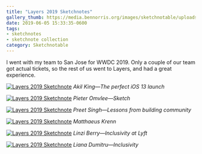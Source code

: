 ```yaml
---
title: "Layers 2019 Sketchnotes"
gallery_thumb: https://media.bennorris.org/images/sketchnotable/uploads/2019/2a4439200d.jpg
date: 2019-06-05 15:33:35-0600
tags:
- sketchnotes
- sketchnote collection
category: Sketchnotable
---
```


I went with my team to San Jose for WWDC 2019. Only a couple of our team got actual tickets, so the rest of us went to Layers, and had a great experience.

[![Layers 2019 Sketchnote](https://media.bennorris.org/images/sketchnotable/uploads/2019/2a4439200d.jpg)](https://media.bennorris.org/images/sketchnotable/uploads/2019/2a4439200d.jpg)
_Akil King—The perfect iOS 13 launch_

[![Layers 2019 Sketchnote](https://media.bennorris.org/images/sketchnotable/uploads/2019/d735395fd8.jpg)](https://media.bennorris.org/images/sketchnotable/uploads/2019/d735395fd8.jpg)
_Pieter Omvlee—Sketch_

[![Layers 2019 Sketchnote](https://media.bennorris.org/images/sketchnotable/uploads/2019/3e7300c5f1.jpg)](https://media.bennorris.org/images/sketchnotable/uploads/2019/3e7300c5f1.jpg)
_Preet Singh—Lessons from building community_

[![Layers 2019 Sketchnote](https://media.bennorris.org/images/sketchnotable/uploads/2019/0c20945b92.jpg)](https://media.bennorris.org/images/sketchnotable/uploads/2019/0c20945b92.jpg)
_Matthaeus Krenn_

[![Layers 2019 Sketchnote](https://media.bennorris.org/images/sketchnotable/uploads/2019/7b219c8839.jpg)](https://media.bennorris.org/images/sketchnotable/uploads/2019/7b219c8839.jpg)
_Linzi Berry—Inclusivity at Lyft_

[![Layers 2019 Sketchnote](https://media.bennorris.org/images/sketchnotable/uploads/2019/3b6a4e6a45.jpg)](https://media.bennorris.org/images/sketchnotable/uploads/2019/3b6a4e6a45.jpg)
_Liana Dumitru—Inclusivity_
